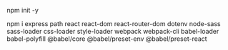 npm init -y

npm i express path react react-dom react-router-dom dotenv node-sass sass-loader css-loader style-loader webpack webpack-cli babel-loader babel-polyfill @babel/core @babel/preset-env @babel/preset-react


